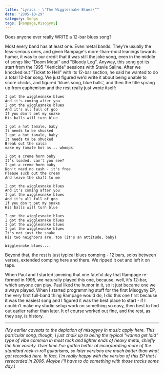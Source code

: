 ```yaml
---
title: "Lyrics - \"The Wigglesnake Blues\""
date: "2005-10-29"
category: Songs
tags: [Rampage,Misogyny]
---
```


Does anyone ever really WRITE a 12-bar blues song?

Most every band has at least one. Even metal bands. They're usually the less-serious ones, and given Rampage's more-than-most leanings towards humor, it was to our credit that it was still the joke song, even in the middle of songs like "Doom Metal" and "Bloody Leg". Anyway, this song got its start from the 1995 "Xenicide" sessions with Stevie Saline. After we knocked out "Ticket to Hell" with its 12-bar section, he said he wanted to do a total 12-bar song. We just figured we'd write it about being unable to score chicks, and figured 'blues song, blue balls', and then the title sprang up from euphemism and the rest really just wrote itself:

```
I got the wigglesnake blues
And it's coming after you
I got the wigglesnake blues
And it's all full of goo
If you don't pet my snake
His balls will turn blue

I got a hot tamale, baby
It needs to be shucked
I got a hot tamale, baby
It needs to be shucked
Break out the salsa
make my tamale hot as... whoops!

I got a creme horn baby
It's loaded, can't you see?
I got a creme horn baby
Don't need no cash - it's free
Please suck out the cream
And leave the shaft to me

I got the wigglesnake blues
And it's coming after you
I got the wigglesnake blues
And it's all full of goo
If you don't pet my snake
His balls will turn blue

I got the wigglesnake blues
I got the wigglesnake blues
I got the wigglesnake blues
I got the wigglesnake blues
It's not just the snake
His two neighbors are, too (it's an attitude, baby)

Wigglesnake blues....
```

Beyond that, the rest is just typical blues comping - 12 bars, solos between verses, extended comping here and there. We ripped it out and left it on tape.

When Paul and I started jamming that one fateful day that Rampage re-formed in 1995, we naturally played this one, because, well, it's 12-bar, which anyone can play. Paul liked the humor in it, so it just became one we always played. When I started programming stuff for the first Misogyny EP, the very first full-band thing Rampage would do, I did this one first because it was the easiest song and I figured it was the best place to start - if I couldn't make my studio setup work on something so easy, then best to find out earlier rather than later. It of course worked out fine, and the rest, as they say, is history.

***

*(My earlier caveats to the depiction of misogyny in music apply here. This particular song, though, I just chalk up to being the typical "wanna get laid" type of vibe common in most rock and lighter ends of heavy metal, chiefly the hair variety. Over time I've gotten better at incorporating more of the standard rock-n-roll guitarisms, so later versions are much better than what got recorded here. In fact, I'm really happy with the version of this EP that I rerecorded in 2006. Maybe I'll have to do something with those tracks some day.)*
